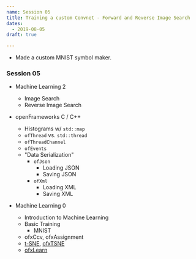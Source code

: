 ```yaml
---
name: Session 05
title: Training a custom Convnet - Forward and Reverse Image Search
dates:
  - 2019-08-05
draft: true

---
```


- Made a custom MNIST symbol maker.

### Session 05
-   Machine Learning 2
    -   Image Search
    -   Reverse Image Search

- openFrameworks C / C++
  - Histograms w/ `std::map`
  - `ofThread` vs. `std::thread`
  - `ofThreadChannel`
  - `ofEvents`
  - "Data Serialization"
    - `ofJson`
      - Loading JSON
      - Saving JSON
    - `ofXml`
      - Loading XML
      - Saving XML

- Machine Learning 0
  - Introduction to Machine Learning
  - Basic Training
    - MNIST
  - ofxCcv, ofxAssignment
  - [t-SNE](https://lvdmaaten.github.io/tsne/), [ofxTSNE](https://github.com/genekogan/ofxTSNE)
  - [ofxLearn](https://github.com/genekogan/ofxLearn)
